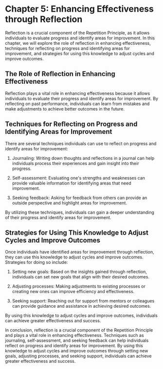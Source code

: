 Chapter 5: Enhancing Effectiveness through Reflection
=====================================================

Reflection is a crucial component of the Repetition Principle, as it allows individuals to evaluate progress and identify areas for improvement. In this chapter, we will explore the role of reflection in enhancing effectiveness, techniques for reflecting on progress and identifying areas for improvement, and strategies for using this knowledge to adjust cycles and improve outcomes.

The Role of Reflection in Enhancing Effectiveness
-------------------------------------------------

Reflection plays a vital role in enhancing effectiveness because it allows individuals to evaluate their progress and identify areas for improvement. By reflecting on past performance, individuals can learn from mistakes and make adjustments to achieve better outcomes in the future.

Techniques for Reflecting on Progress and Identifying Areas for Improvement
---------------------------------------------------------------------------

There are several techniques individuals can use to reflect on progress and identify areas for improvement:

1. Journaling: Writing down thoughts and reflections in a journal can help individuals process their experiences and gain insight into their progress.

2. Self-assessment: Evaluating one's strengths and weaknesses can provide valuable information for identifying areas that need improvement.

3. Seeking feedback: Asking for feedback from others can provide an outside perspective and highlight areas for improvement.

By utilizing these techniques, individuals can gain a deeper understanding of their progress and identify areas for improvement.

Strategies for Using This Knowledge to Adjust Cycles and Improve Outcomes
-------------------------------------------------------------------------

Once individuals have identified areas for improvement through reflection, they can use this knowledge to adjust cycles and improve outcomes. Strategies for doing so include:

1. Setting new goals: Based on the insights gained through reflection, individuals can set new goals that align with their desired outcomes.

2. Adjusting processes: Making adjustments to existing processes or creating new ones can improve efficiency and effectiveness.

3. Seeking support: Reaching out for support from mentors or colleagues can provide guidance and assistance in achieving desired outcomes.

By using this knowledge to adjust cycles and improve outcomes, individuals can achieve greater effectiveness and success.

In conclusion, reflection is a crucial component of the Repetition Principle and plays a vital role in enhancing effectiveness. Techniques such as journaling, self-assessment, and seeking feedback can help individuals reflect on progress and identify areas for improvement. By using this knowledge to adjust cycles and improve outcomes through setting new goals, adjusting processes, and seeking support, individuals can achieve greater effectiveness and success.
